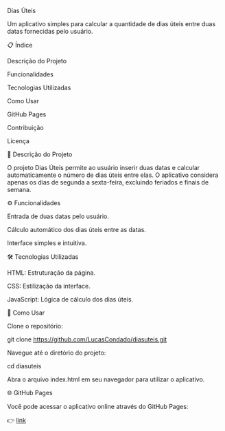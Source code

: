 Dias Úteis

Um aplicativo simples para calcular a quantidade de dias úteis entre duas datas fornecidas pelo usuário.

📋 Índice

Descrição do Projeto

Funcionalidades

Tecnologias Utilizadas

Como Usar

GitHub Pages

Contribuição

Licença

📝 Descrição do Projeto

O projeto Dias Úteis permite ao usuário inserir duas datas e calcular automaticamente o número de dias úteis entre elas. O aplicativo considera apenas os dias de segunda a sexta-feira, excluindo feriados e finais de semana.

⚙️ Funcionalidades

Entrada de duas datas pelo usuário.

Cálculo automático dos dias úteis entre as datas.

Interface simples e intuitiva.

🛠 Tecnologias Utilizadas

HTML: Estruturação da página.

CSS: Estilização da interface.

JavaScript: Lógica de cálculo dos dias úteis.

🚀 Como Usar

Clone o repositório:

git clone https://github.com/LucasCondado/diasuteis.git


Navegue até o diretório do projeto:

cd diasuteis


Abra o arquivo index.html em seu navegador para utilizar o aplicativo.

🌐 GitHub Pages

Você pode acessar o aplicativo online através do GitHub Pages:

👉 [link](https://lucascondado.github.io/diasuteis/)
